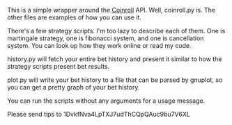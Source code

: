 This is a simple wrapper around the [Coinroll](https://coinroll.it) API.
Well, coinroll.py is. The other files are examples of how you can use it.

There's a few strategy scripts. I'm too lazy to describe each of them. One is
martingale strategy, one is fibonacci system, and one is cancellation system.
You can look up how they work online or read my code.

history.py will fetch your entire bet history and present it similar to how
the strategy scripts present bet results.

plot.py will write your bet history to a file that can be parsed by gnuplot,
so you can get a pretty graph of your bet history.

You can run the scripts without any arguments for a usage message.

Please send tips to 1DvkfNva4LpTXJ7udThCQpQAuc9bu7V6XL

